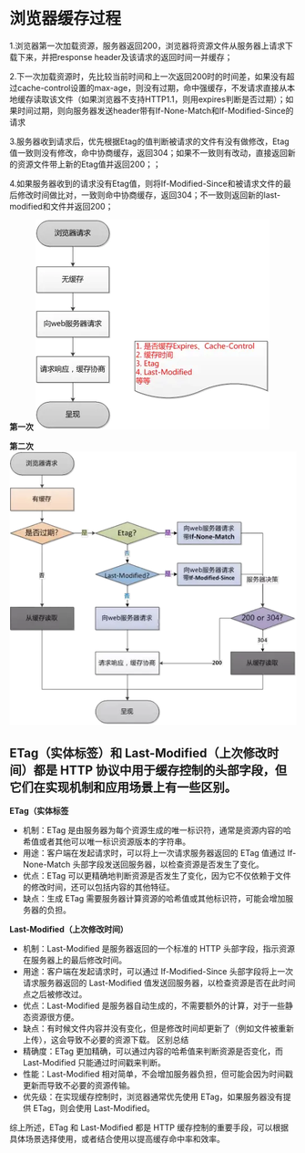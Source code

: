 # 浏览器缓存过程

1.浏览器第一次加载资源，服务器返回200，浏览器将资源文件从服务器上请求下载下来，并把response header及该请求的返回时间一并缓存；

2.下一次加载资源时，先比较当前时间和上一次返回200时的时间差，如果没有超过cache-control设置的max-age，则没有过期，命中强缓存，不发请求直接从本地缓存读取该文件（如果浏览器不支持HTTP1.1，则用expires判断是否过期）；如果时间过期，则向服务器发送header带有If-None-Match和If-Modified-Since的请求

3.服务器收到请求后，优先根据Etag的值判断被请求的文件有没有做修改，Etag值一致则没有修改，命中协商缓存，返回304；如果不一致则有改动，直接返回新的资源文件带上新的Etag值并返回200；；

4.如果服务器收到的请求没有Etag值，则将If-Modified-Since和被请求文件的最后修改时间做比对，一致则命中协商缓存，返回304；不一致则返回新的last-modified和文件并返回200；

**第一次**
![alt text](image.png)

**第二次**
![alt text](image-1.png)

## ETag（实体标签）和 Last-Modified（上次修改时间）都是 HTTP 协议中用于缓存控制的头部字段，但它们在实现机制和应用场景上有一些区别。

**ETag（实体标签**
- 机制：ETag 是由服务器为每个资源生成的唯一标识符，通常是资源内容的哈希值或者其他可以唯一标识资源版本的字符串。
- 用途：客户端在发起请求时，可以将上一次请求服务器返回的 ETag 值通过 If-None-Match 头部字段发送回服务器，以检查资源是否发生了变化。
- 优点：ETag 可以更精确地判断资源是否发生了变化，因为它不仅依赖于文件的修改时间，还可以包括内容的其他特征。
- 缺点：生成 ETag 需要服务器计算资源的哈希值或其他标识符，可能会增加服务器的负担。

**Last-Modified（上次修改时间）**

- 机制：Last-Modified 是服务器返回的一个标准的 HTTP 头部字段，指示资源在服务器上的最后修改时间。
- 用途：客户端在发起请求时，可以通过 If-Modified-Since 头部字段将上一次请求服务器返回的 Last-Modified 值发送回服务器，以检查资源是否在此时间点之后被修改过。
- 优点：Last-Modified 是服务器自动生成的，不需要额外的计算，对于一些静态资源很方便。
- 缺点：有时候文件内容并没有变化，但是修改时间却更新了（例如文件被重新上传），这会导致不必要的资源下载。
区别总结
- 精确度：ETag 更加精确，可以通过内容的哈希值来判断资源是否变化，而 Last-Modified 只能通过时间戳来判断。
- 性能：Last-Modified 相对简单，不会增加服务器负担，但可能会因为时间戳更新而导致不必要的资源传输。
- 优先级：在实现缓存控制时，浏览器通常优先使用 ETag，如果服务器没有提供 ETag，则会使用 Last-Modified。

综上所述，ETag 和 Last-Modified 都是 HTTP 缓存控制的重要手段，可以根据具体场景选择使用，或者结合使用以提高缓存命中率和效率。